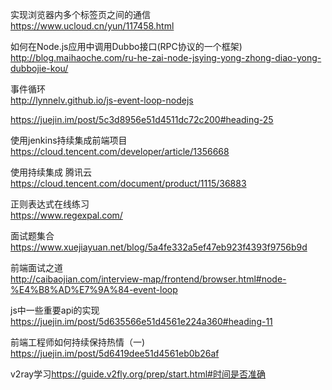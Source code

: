 实现浏览器内多个标签页之间的通信  
<https://www.ucloud.cn/yun/117458.html>

如何在Node.js应用中调用Dubbo接口(RPC协议的一个框架)    
<http://blog.maihaoche.com/ru-he-zai-node-jsying-yong-zhong-diao-yong-dubbojie-kou/>

事件循环  
<http://lynnelv.github.io/js-event-loop-nodejs>

<https://juejin.im/post/5c3d8956e51d4511dc72c200#heading-25>

使用jenkins持续集成前端项目   
<https://cloud.tencent.com/developer/article/1356668>

使用持续集成 腾讯云   
<https://cloud.tencent.com/document/product/1115/36883>   

正则表达式在线练习  
<https://www.regexpal.com/>  

面试题集合   
<https://www.xuejiayuan.net/blog/5a4fe332a5ef47eb923f4393f9756b9d>   

前端面试之道  
<http://caibaojian.com/interview-map/frontend/browser.html#node-%E4%B8%AD%E7%9A%84-event-loop>  

js中一些重要api的实现  
<https://juejin.im/post/5d635566e51d4561e224a360#heading-11>   

前端工程师如何持续保持热情（一)    
<https://juejin.im/post/5d6419dee51d4561eb0b26af>  

v2ray学习<https://guide.v2fly.org/prep/start.html#时间是否准确>

